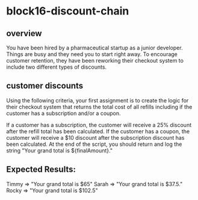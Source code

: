 # block16-discount-chain

## overview
You have been hired by a pharmaceutical startup as a junior developer. Things are busy and they need you to start right away. To encourage customer retention, they have been reworking their checkout system to include two different types of discounts.

## customer discounts
Using the following criteria, your first assignment is to create the logic for their checkout system that returns the total cost of all refills including if the customer has a subscription and/or a coupon.

If a customer has a subscription, the customer will receive a 25% discount after the refill total has been calculated.
If the customer has a coupon, the customer will receive a $10 discount after the subscription discount has been calculated.
At the end of the script, you should return and log the string "Your grand total is ${finalAmount}." 

## Expected Results:

Timmy => "Your grand total is $65"
Sarah => "Your grand total is $37.5."
Rocky => "Your grand total is $102.5"